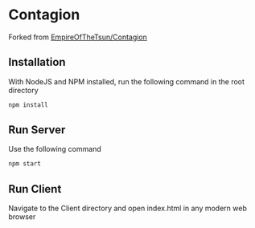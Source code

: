 # Contagion

Forked from [EmpireOfTheTsun/Contagion](https://github.com/EmpireOfTheTsun/Contagion)

## Installation

With NodeJS and NPM installed, run the following command in the root directory

```bash
npm install
```

## Run Server

Use the following command

```bash
npm start
```

## Run Client

Navigate to the Client directory and open index.html in any modern web browser

